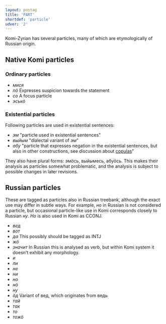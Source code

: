 ```yaml
---
layout: postag
title: 'PART'
shortdef: 'particle'
udver: '2'
---
```


Komi-Zyrian has several particles, many of which are etymologically of Russian origin. 

## Native Komi particles

### Ordinary particles

- _мися_
- _пӧ_ Expresses suspicion towards the statement
- _со_ A focus particle
- _эськӧ_

### Existential particles

Following particles are used in existential sentences:

- _эм_ "particle used in existential sentences"
- _выйым_ "dialectal variant of _эм_" 
- _абу_ "particle that expresses negation in the existential sentences, but also in other constructions, see discussion about [copulas](cop)"

They also have plural forms: эмӧсь, выйымесь, абуӧсь. This makes their analysis as particles somewhat problematic, and the analysis is subject to possible changes in later revisions. 

## Russian particles

These are tagged as particles also in Russian treebank, although the exact use may differ in subtle ways. For example, _но_ in Russian is not considered a particle, but occasional particle-like use in Komi corresponds closely to Russian _ну_. _Но_ is also used in Komi as CCONJ.

- _вед_
- _вот_
- _да_ This possibly should be tagged as INTJ
- _жӧ_
- _значит_ In Russian this is analysed as verb, but within Komi system it doesn't exhibit any morphology. 
- _и_
- _ли_
- _не_
- _ни_
- _но_
- _нӧ_
- _ну_
- _ӧд_ Variant of вед, which originates from ведь 
- _тай_
- _так_
- _то_
- _тожӧ_

